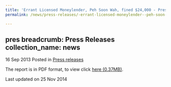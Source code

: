 ```yaml
---
title: 'Errant Licensed Moneylender, Peh Soon Wah, fined $24,000 - Press Release'
permalink: /news/press-releases/-errant-licensed-moneylender--peh-soon-wah--fined--24-000

---
```

pres
breadcrumb: Press Releases
collection_name: news
---

16 Sep 2013 Posted in [Press releases](/news/press-releases)

The report is in PDF format, to view click [here (0.37MB)](/files/news/press-releases/2013/09/PressReleaseConvictionAndSentencingOfMTacTriple8.pdf).

<p class="right-side-updated">Last updated on 25 Nov 2014</p>
